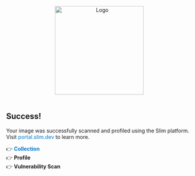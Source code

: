 <style>
.font-class {
  text-decoration: none;
  color: rgb(0, 120, 202);
  cursor:pointer;
}
    </style>
<div align="center">
  <a href="https://www.slim.ai/" target="_blank">
    <img src="https://www.slim.ai/_nuxt/img/logo_charcoal_424242.3a75b12.svg" alt="Logo" width="240">
  </a>
</div>
<br />
<h2>Success!</h2>
<p> 
Your image was successfully scanned and profiled using the Slim platform.<br />Visit <a class="font-class" href="https://portal.slim.dev/"  target="_blank">portal.slim.dev</a> to learn more.</p>

👉 <a class="font-class" href="https://portal.slim.dev/collections/__COLLECTION__" target="_blank"><b>Collection</b></a><br />
👉 <a class="font-class" href="" target="_blank"><b>Profile</b></a><br />
👉 <a class="font-class" href="" target="_blank"><b>Vulnerability Scan</b></a>